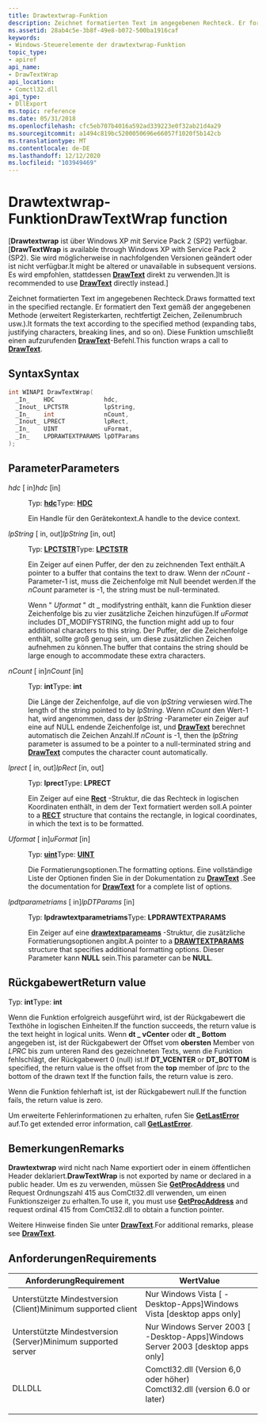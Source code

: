 ```yaml
---
title: Drawtextwrap-Funktion
description: Zeichnet formatierten Text im angegebenen Rechteck. Er formatiert den Text gemäß der angegebenen Methode (erweitert Registerkarten, rechtfertigt Zeichen, Zeilenumbruch usw.). Diese Funktion umschließt einen aufzurufenden DrawText-Befehl.
ms.assetid: 28ab4c5e-3b8f-49e8-b072-500ba1916caf
keywords:
- Windows-Steuerelemente der drawtextwrap-Funktion
topic_type:
- apiref
api_name:
- DrawTextWrap
api_location:
- Comctl32.dll
api_type:
- DllExport
ms.topic: reference
ms.date: 05/31/2018
ms.openlocfilehash: cfc5eb707b4016a592ad339223e0f32ab21d4a29
ms.sourcegitcommit: a1494c819bc5200050696e66057f1020f5b142cb
ms.translationtype: MT
ms.contentlocale: de-DE
ms.lasthandoff: 12/12/2020
ms.locfileid: "103949469"
---
```

# <a name="drawtextwrap-function"></a><span data-ttu-id="3c99f-106">Drawtextwrap-Funktion</span><span class="sxs-lookup"><span data-stu-id="3c99f-106">DrawTextWrap function</span></span>

<span data-ttu-id="3c99f-107">\[**Drawtextwrap** ist über Windows XP mit Service Pack 2 (SP2) verfügbar.</span><span class="sxs-lookup"><span data-stu-id="3c99f-107">\[**DrawTextWrap** is available through Windows XP with Service Pack 2 (SP2).</span></span> <span data-ttu-id="3c99f-108">Sie wird möglicherweise in nachfolgenden Versionen geändert oder ist nicht verfügbar.</span><span class="sxs-lookup"><span data-stu-id="3c99f-108">It might be altered or unavailable in subsequent versions.</span></span> <span data-ttu-id="3c99f-109">Es wird empfohlen, stattdessen [**DrawText**](/windows/desktop/api/winuser/nf-winuser-drawtext) direkt zu verwenden.\]</span><span class="sxs-lookup"><span data-stu-id="3c99f-109">It is recommended to use [**DrawText**](/windows/desktop/api/winuser/nf-winuser-drawtext) directly instead.\]</span></span>

<span data-ttu-id="3c99f-110">Zeichnet formatierten Text im angegebenen Rechteck.</span><span class="sxs-lookup"><span data-stu-id="3c99f-110">Draws formatted text in the specified rectangle.</span></span> <span data-ttu-id="3c99f-111">Er formatiert den Text gemäß der angegebenen Methode (erweitert Registerkarten, rechtfertigt Zeichen, Zeilenumbruch usw.).</span><span class="sxs-lookup"><span data-stu-id="3c99f-111">It formats the text according to the specified method (expanding tabs, justifying characters, breaking lines, and so on).</span></span> <span data-ttu-id="3c99f-112">Diese Funktion umschließt einen aufzurufenden [**DrawText**](/windows/desktop/api/winuser/nf-winuser-drawtext)-Befehl.</span><span class="sxs-lookup"><span data-stu-id="3c99f-112">This function wraps a call to [**DrawText**](/windows/desktop/api/winuser/nf-winuser-drawtext).</span></span>

## <a name="syntax"></a><span data-ttu-id="3c99f-113">Syntax</span><span class="sxs-lookup"><span data-stu-id="3c99f-113">Syntax</span></span>


```C++
int WINAPI DrawTextWrap(
  _In_    HDC              hdc,
  _Inout_ LPCTSTR          lpString,
  _In_    int              nCount,
  _Inout_ LPRECT           lpRect,
  _In_    UINT             uFormat,
  _In_    LPDRAWTEXTPARAMS lpDTParams
);
```



## <a name="parameters"></a><span data-ttu-id="3c99f-114">Parameter</span><span class="sxs-lookup"><span data-stu-id="3c99f-114">Parameters</span></span>

<dl> <dt>

<span data-ttu-id="3c99f-115">*hdc* \[ in\]</span><span class="sxs-lookup"><span data-stu-id="3c99f-115">*hdc* \[in\]</span></span>
</dt> <dd>

<span data-ttu-id="3c99f-116">Typ: **[ **hdc**](/windows/desktop/WinProg/windows-data-types)**</span><span class="sxs-lookup"><span data-stu-id="3c99f-116">Type: **[**HDC**](/windows/desktop/WinProg/windows-data-types)**</span></span>

<span data-ttu-id="3c99f-117">Ein Handle für den Gerätekontext.</span><span class="sxs-lookup"><span data-stu-id="3c99f-117">A handle to the device context.</span></span>

</dd> <dt>

<span data-ttu-id="3c99f-118">*lpString* \[ in, out\]</span><span class="sxs-lookup"><span data-stu-id="3c99f-118">*lpString* \[in, out\]</span></span>
</dt> <dd>

<span data-ttu-id="3c99f-119">Typ: **[ **LPCTSTR**](/windows/desktop/WinProg/windows-data-types)**</span><span class="sxs-lookup"><span data-stu-id="3c99f-119">Type: **[**LPCTSTR**](/windows/desktop/WinProg/windows-data-types)**</span></span>

<span data-ttu-id="3c99f-120">Ein Zeiger auf einen Puffer, der den zu zeichnenden Text enthält.</span><span class="sxs-lookup"><span data-stu-id="3c99f-120">A pointer to a buffer that contains the text to draw.</span></span> <span data-ttu-id="3c99f-121">Wenn der *nCount* -Parameter-1 ist, muss die Zeichenfolge mit Null beendet werden.</span><span class="sxs-lookup"><span data-stu-id="3c99f-121">If the *nCount* parameter is -1, the string must be null-terminated.</span></span>

<span data-ttu-id="3c99f-122">Wenn " *Uformat* " dt \_ modifystring enthält, kann die Funktion dieser Zeichenfolge bis zu vier zusätzliche Zeichen hinzufügen.</span><span class="sxs-lookup"><span data-stu-id="3c99f-122">If *uFormat* includes DT\_MODIFYSTRING, the function might add up to four additional characters to this string.</span></span> <span data-ttu-id="3c99f-123">Der Puffer, der die Zeichenfolge enthält, sollte groß genug sein, um diese zusätzlichen Zeichen aufnehmen zu können.</span><span class="sxs-lookup"><span data-stu-id="3c99f-123">The buffer that contains the string should be large enough to accommodate these extra characters.</span></span>

</dd> <dt>

<span data-ttu-id="3c99f-124">*nCount* \[ in\]</span><span class="sxs-lookup"><span data-stu-id="3c99f-124">*nCount* \[in\]</span></span>
</dt> <dd>

<span data-ttu-id="3c99f-125">Typ: **int**</span><span class="sxs-lookup"><span data-stu-id="3c99f-125">Type: **int**</span></span>

<span data-ttu-id="3c99f-126">Die Länge der Zeichenfolge, auf die von *lpString* verwiesen wird.</span><span class="sxs-lookup"><span data-stu-id="3c99f-126">The length of the string pointed to by *lpString*.</span></span> <span data-ttu-id="3c99f-127">Wenn *nCount* den Wert-1 hat, wird angenommen, dass der *lpString* -Parameter ein Zeiger auf eine auf NULL endende Zeichenfolge ist, und [**DrawText**](/windows/desktop/api/winuser/nf-winuser-drawtext) berechnet automatisch die Zeichen Anzahl.</span><span class="sxs-lookup"><span data-stu-id="3c99f-127">If *nCount* is -1, then the *lpString* parameter is assumed to be a pointer to a null-terminated string and [**DrawText**](/windows/desktop/api/winuser/nf-winuser-drawtext) computes the character count automatically.</span></span>

</dd> <dt>

<span data-ttu-id="3c99f-128">*lprect* \[ in, out\]</span><span class="sxs-lookup"><span data-stu-id="3c99f-128">*lpRect* \[in, out\]</span></span>
</dt> <dd>

<span data-ttu-id="3c99f-129">Typ: **lprect**</span><span class="sxs-lookup"><span data-stu-id="3c99f-129">Type: **LPRECT**</span></span>

<span data-ttu-id="3c99f-130">Ein Zeiger auf eine [**Rect**](/previous-versions//dd162897(v=vs.85)) -Struktur, die das Rechteck in logischen Koordinaten enthält, in dem der Text formatiert werden soll.</span><span class="sxs-lookup"><span data-stu-id="3c99f-130">A pointer to a [**RECT**](/previous-versions//dd162897(v=vs.85)) structure that contains the rectangle, in logical coordinates, in which the text is to be formatted.</span></span>

</dd> <dt>

<span data-ttu-id="3c99f-131">*Uformat* \[ in\]</span><span class="sxs-lookup"><span data-stu-id="3c99f-131">*uFormat* \[in\]</span></span>
</dt> <dd>

<span data-ttu-id="3c99f-132">Typ: **[ **uint**](/windows/desktop/WinProg/windows-data-types)**</span><span class="sxs-lookup"><span data-stu-id="3c99f-132">Type: **[**UINT**](/windows/desktop/WinProg/windows-data-types)**</span></span>

<span data-ttu-id="3c99f-133">Die Formatierungsoptionen.</span><span class="sxs-lookup"><span data-stu-id="3c99f-133">The formatting options.</span></span> <span data-ttu-id="3c99f-134">Eine vollständige Liste der Optionen finden Sie in der Dokumentation zu [**DrawText**](/windows/desktop/api/winuser/nf-winuser-drawtext) .</span><span class="sxs-lookup"><span data-stu-id="3c99f-134">See the documentation for [**DrawText**](/windows/desktop/api/winuser/nf-winuser-drawtext) for a complete list of options.</span></span>

</dd> <dt>

<span data-ttu-id="3c99f-135">*lpdtparametriams* \[ in\]</span><span class="sxs-lookup"><span data-stu-id="3c99f-135">*lpDTParams* \[in\]</span></span>
</dt> <dd>

<span data-ttu-id="3c99f-136">Typ: **lpdrawtextparametriams**</span><span class="sxs-lookup"><span data-stu-id="3c99f-136">Type: **LPDRAWTEXTPARAMS**</span></span>

<span data-ttu-id="3c99f-137">Ein Zeiger auf eine [**drawtextparameams**](/windows/win32/api/winuser/ns-winuser-drawtextparams) -Struktur, die zusätzliche Formatierungsoptionen angibt.</span><span class="sxs-lookup"><span data-stu-id="3c99f-137">A pointer to a [**DRAWTEXTPARAMS**](/windows/win32/api/winuser/ns-winuser-drawtextparams) structure that specifies additional formatting options.</span></span> <span data-ttu-id="3c99f-138">Dieser Parameter kann **NULL** sein.</span><span class="sxs-lookup"><span data-stu-id="3c99f-138">This parameter can be **NULL**.</span></span>

</dd> </dl>

## <a name="return-value"></a><span data-ttu-id="3c99f-139">Rückgabewert</span><span class="sxs-lookup"><span data-stu-id="3c99f-139">Return value</span></span>

<span data-ttu-id="3c99f-140">Typ: **int**</span><span class="sxs-lookup"><span data-stu-id="3c99f-140">Type: **int**</span></span>

<span data-ttu-id="3c99f-141">Wenn die Funktion erfolgreich ausgeführt wird, ist der Rückgabewert die Texthöhe in logischen Einheiten.</span><span class="sxs-lookup"><span data-stu-id="3c99f-141">If the function succeeds, the return value is the text height in logical units.</span></span> <span data-ttu-id="3c99f-142">Wenn **dt \_ vCenter** oder **dt \_ Bottom** angegeben ist, ist der Rückgabewert der Offset vom **obersten** Member von *LPRC* bis zum unteren Rand des gezeichneten Texts, wenn die Funktion fehlschlägt, der Rückgabewert 0 (null) ist.</span><span class="sxs-lookup"><span data-stu-id="3c99f-142">If **DT\_VCENTER** or **DT\_BOTTOM** is specified, the return value is the offset from the **top** member of *lprc* to the bottom of the drawn text If the function fails, the return value is zero.</span></span>

<span data-ttu-id="3c99f-143">Wenn die Funktion fehlerhaft ist, ist der Rückgabewert null.</span><span class="sxs-lookup"><span data-stu-id="3c99f-143">If the function fails, the return value is zero.</span></span>

<span data-ttu-id="3c99f-144">Um erweiterte Fehlerinformationen zu erhalten, rufen Sie [**GetLastError**](/windows/desktop/api/errhandlingapi/nf-errhandlingapi-getlasterror) auf.</span><span class="sxs-lookup"><span data-stu-id="3c99f-144">To get extended error information, call [**GetLastError**](/windows/desktop/api/errhandlingapi/nf-errhandlingapi-getlasterror).</span></span>

## <a name="remarks"></a><span data-ttu-id="3c99f-145">Bemerkungen</span><span class="sxs-lookup"><span data-stu-id="3c99f-145">Remarks</span></span>

<span data-ttu-id="3c99f-146">**Drawtextwrap** wird nicht nach Name exportiert oder in einem öffentlichen Header deklariert.</span><span class="sxs-lookup"><span data-stu-id="3c99f-146">**DrawTextWrap** is not exported by name or declared in a public header.</span></span> <span data-ttu-id="3c99f-147">Um es zu verwenden, müssen Sie [**GetProcAddress**](/windows/desktop/api/libloaderapi/nf-libloaderapi-getprocaddress) und Request Ordnungszahl 415 aus ComCtl32.dll verwenden, um einen Funktionszeiger zu erhalten.</span><span class="sxs-lookup"><span data-stu-id="3c99f-147">To use it, you must use [**GetProcAddress**](/windows/desktop/api/libloaderapi/nf-libloaderapi-getprocaddress) and request ordinal 415 from ComCtl32.dll to obtain a function pointer.</span></span>

<span data-ttu-id="3c99f-148">Weitere Hinweise finden Sie unter [**DrawText**](/windows/desktop/api/winuser/nf-winuser-drawtext).</span><span class="sxs-lookup"><span data-stu-id="3c99f-148">For additional remarks, please see [**DrawText**](/windows/desktop/api/winuser/nf-winuser-drawtext).</span></span>

## <a name="requirements"></a><span data-ttu-id="3c99f-149">Anforderungen</span><span class="sxs-lookup"><span data-stu-id="3c99f-149">Requirements</span></span>



| <span data-ttu-id="3c99f-150">Anforderung</span><span class="sxs-lookup"><span data-stu-id="3c99f-150">Requirement</span></span> | <span data-ttu-id="3c99f-151">Wert</span><span class="sxs-lookup"><span data-stu-id="3c99f-151">Value</span></span> |
|-------------------------------------|----------------------------------------------------------------------------------------------------------------|
| <span data-ttu-id="3c99f-152">Unterstützte Mindestversion (Client)</span><span class="sxs-lookup"><span data-stu-id="3c99f-152">Minimum supported client</span></span><br/> | <span data-ttu-id="3c99f-153">Nur Windows Vista \[ -Desktop-Apps\]</span><span class="sxs-lookup"><span data-stu-id="3c99f-153">Windows Vista \[desktop apps only\]</span></span><br/>                                                                 |
| <span data-ttu-id="3c99f-154">Unterstützte Mindestversion (Server)</span><span class="sxs-lookup"><span data-stu-id="3c99f-154">Minimum supported server</span></span><br/> | <span data-ttu-id="3c99f-155">Nur Windows Server 2003 \[ -Desktop-Apps\]</span><span class="sxs-lookup"><span data-stu-id="3c99f-155">Windows Server 2003 \[desktop apps only\]</span></span><br/>                                                           |
| <span data-ttu-id="3c99f-156">DLL</span><span class="sxs-lookup"><span data-stu-id="3c99f-156">DLL</span></span><br/>                      | <dl> <span data-ttu-id="3c99f-157"><dt>Comctl32.dll (Version 6,0 oder höher)</dt></span><span class="sxs-lookup"><span data-stu-id="3c99f-157"><dt>Comctl32.dll (version 6.0 or later)</dt></span></span> </dl> |



 

